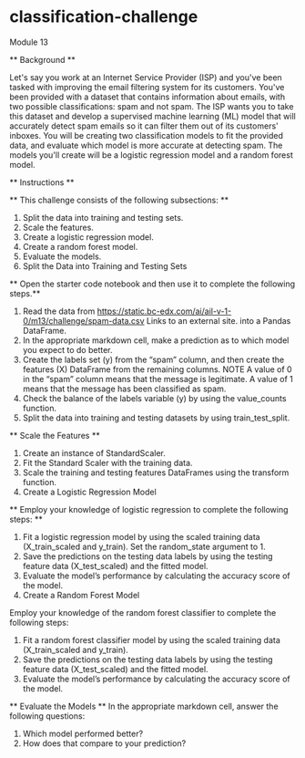 # classification-challenge
Module 13

** Background **

Let's say you work at an Internet Service Provider (ISP) and you've been tasked with improving the email filtering system for its customers. You've been provided with a dataset that contains information about emails, with two possible classifications: spam and not spam. The ISP wants you to take this dataset and develop a supervised machine learning (ML) model that will accurately detect spam emails so it can filter them out of its customers' inboxes.
You will be creating two classification models to fit the provided data, and evaluate which model is more accurate at detecting spam. The models you'll create will be a logistic regression model and a random forest model.

** Instructions **

** This challenge consists of the following subsections: **
1. Split the data into training and testing sets.
2. Scale the features.
3. Create a logistic regression model.
4. Create a random forest model.
5. Evaluate the models.
6. Split the Data into Training and Testing Sets

** Open the starter code notebook and then use it to complete the following steps.**
1. Read the data from https://static.bc-edx.com/ai/ail-v-1-0/m13/challenge/spam-data.csv Links to an external site. into a Pandas DataFrame.
2. In the appropriate markdown cell, make a prediction as to which model you expect to do better.
3. Create the labels set (y) from the “spam” column, and then create the features (X) DataFrame from the remaining columns.
NOTE
A value of 0 in the “spam” column means that the message is legitimate. A value of 1 means that the message has been classified as spam.
4. Check the balance of the labels variable (y) by using the value_counts function.
5. Split the data into training and testing datasets by using train_test_split.

** Scale the Features **
1. Create an instance of StandardScaler.
2. Fit the Standard Scaler with the training data.
3. Scale the training and testing features DataFrames using the transform function.
4. Create a Logistic Regression Model

** Employ your knowledge of logistic regression to complete the following steps: **
1. Fit a logistic regression model by using the scaled training data (X_train_scaled and y_train). Set the random_state argument to 1.
2. Save the predictions on the testing data labels by using the testing feature data (X_test_scaled) and the fitted model.
3. Evaluate the model’s performance by calculating the accuracy score of the model.
4. Create a Random Forest Model

Employ your knowledge of the random forest classifier to complete the following steps:
1. Fit a random forest classifier model by using the scaled training data (X_train_scaled and y_train).
2. Save the predictions on the testing data labels by using the testing feature data (X_test_scaled) and the fitted model.
3. Evaluate the model’s performance by calculating the accuracy score of the model.

** Evaluate the Models **
In the appropriate markdown cell, answer the following questions:
1. Which model performed better?
2. How does that compare to your prediction?
